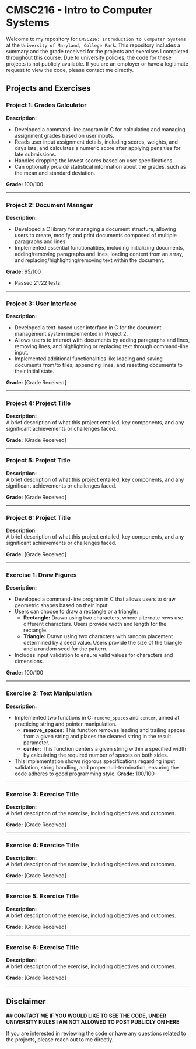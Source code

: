 # CMSC216 - Intro to Computer Systems

Welcome to my repository for ```CMSC216: Introduction to Computer Systems``` at the ```University of Maryland, College Park```. This repository includes a summary and the grade received for the projects and exercises I completed throughout this course. Due to university policies, the code for these projects is not publicly available. If you are an employer or have a legitimate request to view the code, please contact me directly.

## Projects and Exercises

### Project 1: **Grades Calculator**
**Description:**  
- Developed a command-line program in C for calculating and managing assignment grades based on user inputs.
- Reads user input assignment details, including scores, weights, and days late, and calculates a numeric score after applying penalties for late submissions.
- Handles dropping the lowest scores based on user specifications.
- Can optionally provide statistical information about the grades, such as the mean and standard deviation. 

**Grade:** 100/100

---

### Project 2: **Document Manager**
**Description:**  
- Developed a C library for managing a document structure, allowing users to create, modify, and print documents composed of multiple paragraphs and lines.
- Implemented essential functionalities, including initializing documents, adding/removing paragraphs and lines, loading content from an array, and replacing/highlighting/removing text within the document.

**Grade:** 95/100
- Passed 21/22 tests.

---

### Project 3: **User Interface**
**Description:**  
- Developed a text-based user interface in C for the document management system implemented in Project 2.
- Allows users to interact with documents by adding paragraphs and lines, removing lines, and highlighting or replacing text through command-line input.
- Implemented additional functionalities like loading and saving documents from/to files, appending lines, and resetting documents to their initial state.

**Grade:** [Grade Received]

---

### Project 4: **Project Title**
**Description:**  
A brief description of what this project entailed, key components, and any significant achievements or challenges faced.

**Grade:** [Grade Received]

---

### Project 5: **Project Title**
**Description:**  
A brief description of what this project entailed, key components, and any significant achievements or challenges faced.

**Grade:** [Grade Received]

---

### Project 6: **Project Title**
**Description:**  
A brief description of what this project entailed, key components, and any significant achievements or challenges faced.

**Grade:** [Grade Received]

---

### Exercise 1: **Draw Figures**
**Description:**  
- Developed a command-line program in C that allows users to draw geometric shapes based on their input.
- Users can choose to draw a rectangle or a triangle:
  - **Rectangle:** Drawn using two characters, where alternate rows use different characters. Users provide width and length for the rectangle.
  - **Triangle:** Drawn using two characters with random placement determined by a seed value. Users provide the size of the triangle and a random seed for the pattern.
- Includes input validation to ensure valid values for characters and dimensions.

**Grade:** 100/100

---

### Exercise 2: **Text Manipulation**
**Description:**  
- Implemented two functions in C: `remove_spaces` and `center`, aimed at practicing string and pointer manipulation.
  - **remove_spaces**: This function removes leading and trailing spaces from a given string and places the cleaned string in the result parameter.
  - **center**: This function centers a given string within a specified width by calculating the required number of spaces on both sides.
- This implementation shows rigorous specifications regarding input validation, string handling, and proper null-termination, ensuring the code adheres to good programming style. 
**Grade:** 100/100

---

### Exercise 3: **Exercise Title**
**Description:**  
A brief description of the exercise, including objectives and outcomes.

**Grade:** [Grade Received]

---

### Exercise 4: **Exercise Title**
**Description:**  
A brief description of the exercise, including objectives and outcomes.

**Grade:** [Grade Received]

---

### Exercise 5: **Exercise Title**
**Description:**  
A brief description of the exercise, including objectives and outcomes.

**Grade:** [Grade Received]

---

### Exercise 6: **Exercise Title**
**Description:**  
A brief description of the exercise, including objectives and outcomes.

**Grade:** [Grade Received]

---

## Disclaimer

**## CONTACT ME IF YOU WOULD LIKE TO SEE THE CODE, UNDER UNIVERSITY RULES I AM NOT ALLOWED TO POST PUBLICLY ON HERE**

If you are interested in reviewing the code or have any questions related to the projects, please reach out to me directly.
